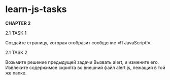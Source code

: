 # learn-js-tasks

<b>CHAPTER 2</b>

2.1 TASK 1

Создайте страницу, которая отобразит сообщение «Я JavaScript!».

2.1 TASK 2

Возьмите решение предыдущей задачи Вызвать alert, и измените его. Извлеките содержимое скрипта во внешний файл alert.js, лежащий в той же папке.
